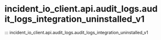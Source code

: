 # incident_io_client.api.audit_logs.audit_logs_integration_uninstalled_v1

::: incident_io_client.api.audit_logs.audit_logs_integration_uninstalled_v1